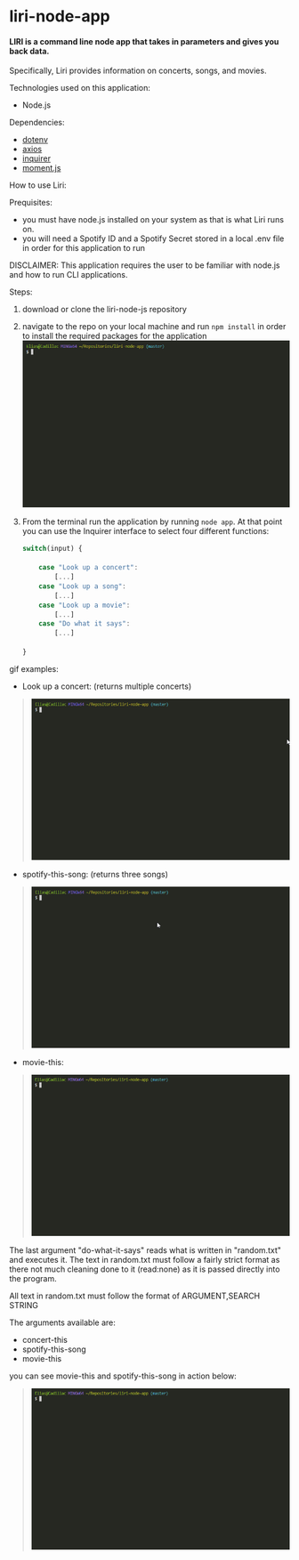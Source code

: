 # liri-node-app
#### LIRI is a command line node app that takes in parameters and gives you back data.

Specifically, Liri provides information on concerts, songs, and movies.

Technologies used on this application:

* Node.js

Dependencies:
* [dotenv](https://www.npmjs.com/package/dotenv)
* [axios](https://www.npmjs.com/package/axios)
* [inquirer](https://www.npmjs.com/package/inquirer)
* [moment.js](https://momentjs.com/)

How to use Liri:

Prequisites: 
* you must have node.js installed on your system as that is what Liri runs on.
* you will need a Spotify ID and a Spotify Secret stored in a local .env file in order for this application to run

DISCLAIMER:
This application requires the user to be familiar with node.js and how to run CLI applications.

Steps:

1. download or clone the liri-node-js repository
2. navigate to the repo on your local machine and run `npm install` in order to install the required packages for the application
![npm install gif](./media/npm_install.gif)
3. From the terminal run the application by running `node app`. At that point you can use the Inquirer interface to select four different functions:

       
    ```javascript
    switch(input) {

        case "Look up a concert":
            [...]
        case "Look up a song":
            [...]
        case "Look up a movie":
            [...]
        case "Do what it says":
            [...]
            
    }
    ```
        

gif examples:
* Look up a concert: (returns multiple concerts)
>![concert-this gif](./media/inquirer_concert.gif)

* spotify-this-song: (returns three songs)
>![spotify-this-song gif](./media/inquirer_spotify.gif)

* movie-this:
>![movie-this gif](./media/inquirer_movie.gif)

The last argument "do-what-it-says" reads what is written in "random.txt" and executes it. The text in random.txt must follow a fairly strict format as there not much cleaning done to it (read:none) as it is passed directly into the program.

All text in random.txt must follow the format of ARGUMENT,SEARCH STRING

The arguments available are:
* concert-this
* spotify-this-song
* movie-this

you can see movie-this and spotify-this-song in action below:
>![do-what-it-says gif](./media/inquirer_do_what_it_says.gif)



